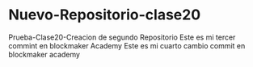 # Nuevo-Repositorio-clase20
Prueba-Clase20-Creacion de segundo Repositorio
Este es mi tercer commint en blockmaker Academy
Este es mi cuarto cambio commit en blockmaker academy